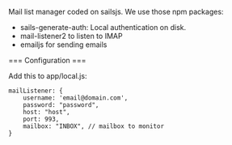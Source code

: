 Mail list manager coded on sailsjs. We use those npm packages:

   * sails-generate-auth: Local authentication on disk.
   * mail-listener2 to listen to IMAP
   * emailjs for sending emails


=== Configuration ===

Add this to app/local.js:

	mailListener: {
        username: 'email@domain.com',
        password: "password",
        host: "host",
        port: 993,
        mailbox: "INBOX", // mailbox to monitor
    }
